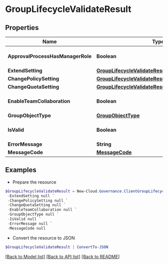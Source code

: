 # GroupLifecycleValidateResult
## Properties

Name | Type | Description | Notes
------------ | ------------- | ------------- | -------------
**ApprovalProcessHasManagerRole** | **Boolean** |  | [optional] [default to $false]
**ExtendSetting** | [**GroupLifecycleValidateResultExtendSetting**](GroupLifecycleValidateResultExtendSetting.md) |  | [optional] 
**ChangePolicySetting** | [**GroupLifecycleValidateResultChangePolicySetting**](GroupLifecycleValidateResultChangePolicySetting.md) |  | [optional] 
**ChangeQuotaSetting** | [**GroupLifecycleValidateResultChangeQuotaSetting**](GroupLifecycleValidateResultChangeQuotaSetting.md) |  | [optional] 
**EnableTeamCollaboration** | **Boolean** |  | [optional] [default to $false]
**GroupObjectType** | [**GroupObjectType**](GroupObjectType.md) |  | [optional] 
**IsValid** | **Boolean** |  | [optional] [default to $false]
**ErrorMessage** | **String** |  | [optional] 
**MessageCode** | [**MessageCode**](MessageCode.md) |  | [optional] 

## Examples

- Prepare the resource
```powershell
$GroupLifecycleValidateResult = New-Cloud.Governance.ClientGroupLifecycleValidateResult  -ApprovalProcessHasManagerRole null `
 -ExtendSetting null `
 -ChangePolicySetting null `
 -ChangeQuotaSetting null `
 -EnableTeamCollaboration null `
 -GroupObjectType null `
 -IsValid null `
 -ErrorMessage null `
 -MessageCode null
```

- Convert the resource to JSON
```powershell
$GroupLifecycleValidateResult | ConvertTo-JSON
```

[[Back to Model list]](../README.md#documentation-for-models) [[Back to API list]](../README.md#documentation-for-api-endpoints) [[Back to README]](../README.md)


